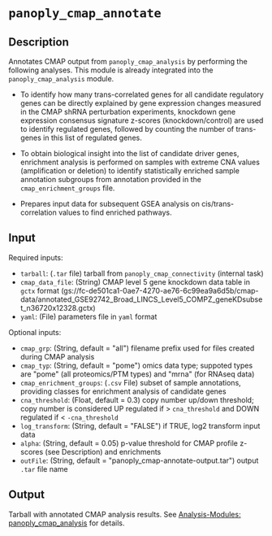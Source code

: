 # ```panoply_cmap_annotate```

## Description
Annotates CMAP output from `panoply_cmap_analysis` by performing the following analyses. This module is already integrated into the `panoply_cmap_analysis` module.

* To identify how many trans-correlated genes for all candidate regulatory genes can be directly explained by gene expression changes measured in the CMAP shRNA perturbation experiments, knockdown gene expression consensus signature z-scores (knockdown/control) are used to identify regulated genes, followed by counting the number of trans-genes in this list of regulated genes.

* To obtain biological insight into the list of candidate driver genes, enrichment analysis is performed on samples with extreme CNA values (amplification or deletion) to identify statistically enriched sample annotation subgroups from annotation provided in the `cmap_enrichment_groups` file.

* Prepares input data for subsequent GSEA analysis on cis/trans-correlation values to find enriched pathways.


## Input

Required inputs:

* ```tarball```: (`.tar` file) tarball from `panoply_cmap_connectivity` (internal task)
* ```cmap_data_file```: (String) CMAP level 5 gene knockdown data table in `gctx` format (gs://fc-de501ca1-0ae7-4270-ae76-6c99ea9a6d5b/cmap-data/annotated_GSE92742_Broad_LINCS_Level5_COMPZ_geneKDsubset_n36720x12328.gctx)
* ```yaml```: (File) parameters file in `yaml` format


Optional inputs:

* ```cmap_grp```: (String, default = "all") filename prefix used for files created during CMAP analysis
* ```cmap_typ```: (String, default = "pome") omics data type; suppoted types are "pome" (all proteomics/PTM types) and "mrna" (for RNAseq data)
* ```cmap_enrichment_groups```: (`.csv` File) subset of sample annotations, providing classes for enrichment analysis of candidate genes
* ```cna_threshold```: (Float, default = 0.3) copy number up/down threshold; copy number is considered UP regulated if > `cna_threshold` and DOWN regulated if < `-cna_threshold` 
* ```log_transform```: (String, default = "FALSE") if TRUE, log2 transform input data
* ```alpha```: (String, default = 0.05) p-value threshold for CMAP profile z-scores (see Description) and enrichments
* ```outFile```: (String, default = "panoply_cmap-annotate-output.tar") output `.tar` file name

## Output
Tarball with annotated CMAP analysis results. See [Analysis-Modules: panoply_cmap_analysis](./Analysis-Modules%3A-panoply_cmap_analysis) for details.
